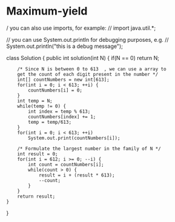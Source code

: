 # Maximum-yield
/ you can also use imports, for example:
// import java.util.*;

// you can use System.out.println for debugging purposes, e.g.
// System.out.println("this is a debug message");

class Solution {
    public int solution(int N) {
        if(N == 0)
            return N;

        /* Since N is between 0 to 613  , we can use a array to
        get the count of each digit present in the number */
        int[] countNumbers = new int[613];
        for(int i = 0; i < 613; ++i) {
            countNumbers[i] = 0;
        }
        int temp = N;
        while(temp != 0) {
            int index = temp % 613;
            countNumbers[index] += 1;
            temp = temp/613;
        }
        for(int i = 0; i < 613; ++i)
            System.out.print(countNumbers[i]);

        /* Formulate the largest number in the family of N */
        int result = 0;
        for(int i = 612; i >= 0; --i) {
            int count = countNumbers[i];
            while(count > 0) {
                result = i + (result * 613);
                --count;
            }
        }
        return result;
    }
}

